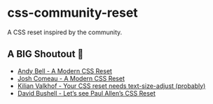 # css-community-reset

A CSS reset inspired by the community.

## A BIG Shoutout 🙌

- [Andy Bell - A Modern CSS Reset](https://piccalil.li/blog/a-more-modern-css-reset/)
- [Josh Comeau - A Modern CSS Reset](https://www.joshwcomeau.com/css/custom-css-reset/)
- [Kilian Valkhof - Your CSS reset needs text-size-adjust (probably)](https://kilianvalkhof.com/2022/css-html/your-css-reset-needs-text-size-adjust-probably/)
- [David Bushell - Let’s see Paul Allen’s CSS Reset](https://dbushell.com/2025/09/12/css-reset/)

